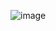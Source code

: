 ![image](https://user-images.githubusercontent.com/96682195/206903284-dbc7ae95-5b84-40f2-9696-e2a5982e05d3.png)

